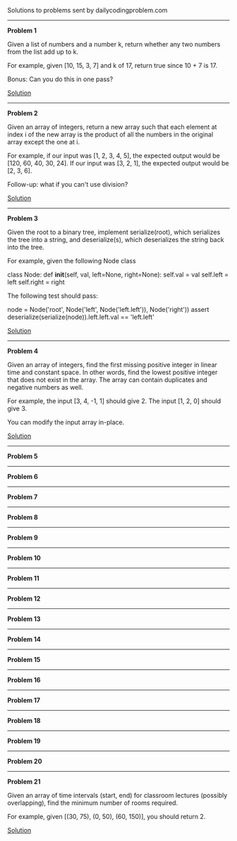 Solutions to problems sent by dailycodingproblem.com

---

**Problem 1**

Given a list of numbers and a number k, return whether any two numbers from the list add up to k.

For example, given [10, 15, 3, 7] and k of 17, return true since 10 + 7 is 17.

Bonus: Can you do this in one pass?

[Solution](problem_1.py)

---

**Problem 2**

Given an array of integers, return a new array such that each element at index i of the new array is the product of all the numbers in the original array except the one at i.

For example, if our input was [1, 2, 3, 4, 5], the expected output would be [120, 60, 40, 30, 24]. If our input was [3, 2, 1], the expected output would be [2, 3, 6].

Follow-up: what if you can't use division?

[Solution](daily_coding_problem/problem_2)

---

**Problem 3**

Given the root to a binary tree, implement serialize(root), which serializes the tree into a string, and deserialize(s), which deserializes the string back into the tree.

For example, given the following Node class

class Node:
    def __init__(self, val, left=None, right=None):
        self.val = val
        self.left = left
        self.right = right

The following test should pass:

node = Node('root', Node('left', Node('left.left')), Node('right'))
assert deserialize(serialize(node)).left.left.val == 'left.left'

[Solution](daily_coding_problem/problem_3)

---

**Problem 4**

Given an array of integers, find the first missing positive integer in linear time and constant space. In other words, find the lowest positive integer that does not exist in the array. The array can contain duplicates and negative numbers as well.

For example, the input [3, 4, -1, 1] should give 2. The input [1, 2, 0] should give 3.

You can modify the input array in-place.

[Solution](daily_coding_problem/problem_4)

---

**Problem 5**

---

**Problem 6**

---

**Problem 7**

---

**Problem 8**

---

**Problem 9**

---

**Problem 10**

---

**Problem 11**

---

**Problem 12**

---

**Problem 13**

---

**Problem 14**

---

**Problem 15**

---

**Problem 16**

---

**Problem 17**

---

**Problem 18**

---

**Problem 19**

---

**Problem 20**

---

**Problem 21**

Given an array of time intervals (start, end) for classroom lectures (possibly overlapping), find the minimum number of rooms required.

For example, given [(30, 75), (0, 50), (60, 150)], you should return 2.

[Solution](problem_20.py)
